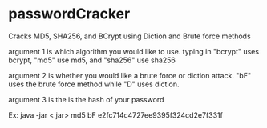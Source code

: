 # passwordCracker
Cracks MD5, SHA256, and BCrypt using Diction and Brute force methods

argument 1 is which algorithm you would like to use. typing in "bcrypt" uses bcrypt, "md5" use md5, and "sha256" use sha256

argument 2 is whether you would like a brute force or diction attack. "bF" uses the brute force method while "D" uses diction.

argument 3 is the is the hash of your password

Ex: java -jar <.jar> md5 bF e2fc714c4727ee9395f324cd2e7f331f
